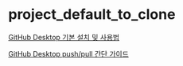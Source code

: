# project_default_to_clone


[GitHub Desktop 기본 설치 및 사용법](https://poppy-leni.tistory.com/entry/GitHub-DeskTop-%EC%84%A4%EC%B9%98-%EB%B0%8F-%EA%B8%B0%EB%B3%B8-%EC%82%AC%EC%9A%A9%EB%B2%95?category=625632)

[GitHub Desktop push/pull 간단 가이드](https://github.com/KU-BIG/project_default_to_clone/blob/master/github_desktop_simple_guide.pdf)
